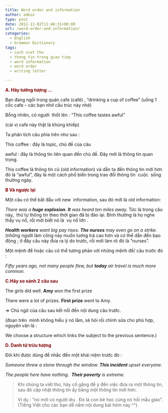 ```yaml
---
title: Word order and information
author: admin
type: post
date: 2012-11-02T11:48:31+00:00
url: /word-order-and-information/
categories:
  - English
  - Grammar Dictionary
tags:
  - cach viet thu
  - thong tin trong giao tiep
  - word information
  - word order
  - writing letter

---
```

<span style="color: #800000;"><strong>A. Hãy tưởng tượng &#8230;</strong></span>

Bạn đang ngồi trong quán cafe (café) , &#8220;drinking a cup of coffee&#8221; (uống 1 cốc cafe &#8211; các bạn nhớ cấu trúc này nhé)

Bỗng nhiên, có người  thốt lên : &#8220;This coffee tastes awful&#8221;

(cái vị cafe này thật là khủng khiếp)

Ta phân tích câu phía trên như sau :

This coffee : đây là topic, chủ đề của câu

awful : đây là thông tin liên quan đến chủ đề. Đây mới là thông tin quan trọng.

This coffee là thông tin cũ (old information) và dẫn ta đến thông tin mới hơn đó là &#8220;awful&#8221;, đây là một cách phổ biến trong trao đổi thông tin  cuộc  sống thường ngày.

<span style="color: #800000;"><strong>B Và ngược lại </strong></span>

Một câu có thể bắt đầu với new  information, sau đó mới là old information:

_There was a **huge explosion**. **It** was heard ten miles away._ Tức là trong câu này,  thứ tự thông tin theo thời gian đã bị đảo lại. Bình thường là họ nghe thấy vụ nổ, rồi mới biết nó là  vụ nổ lớn .

_**Health workers** want big pay rises. **The nurses** may even go on a strike._ (những người làm công này muốn lương trả cao hơn và có thể dẫn đến bạo động ; ở đây câu này đưa ra lý do trước, rồi mới làm rõ đó là &#8220;nurses&#8221;.

Một mệnh đề hoặc câu có thể tương phản với những mệnh đề/ câu trước đó :

_Fifty years ago, not many people flew, but **today** air travel is much more common._

<span style="color: #800000;"><strong>C.Hãy so sánh 2 câu sau </strong></span>

The girls did well. **Amy** won the first prize

There were a lot of prizes. **First prize** went to Amy.

=> Chủ ngữ của câu sau kết nối đến nội dung câu trước.

(đoạn trên  mình không hiểu ý nó lắm, sẽ hỏi rồi chỉnh sửa cho phù hợp, nguyên văn là :

We choose a structure which links the subject to the previous sentence.)

<span style="color: #800000;"><strong>D. Danh từ trừu tượng</strong></span>

Đôi khi được dùng để nhắc đến một khái niệm trước đó :

_Someone threw a stone through the window. **This incident** upset everyone._

_The people here have nothing.  **Their poverty** is extreme._

> Khi chúng ta viết thư, hãy cố gắng để ý đến việc đưa ra một thông tin, sau đó cập nhật thông tin ấy bằng một thông tin mới hơn.
> 
> Ví dụ : &#8220;nó mới có người iêu . Đó là con bé học cùng nó hồi mẫu giáo&#8221;. (Tiếng Việt cho các bạn dễ nắm nội dung bài hôm nay ^^)
